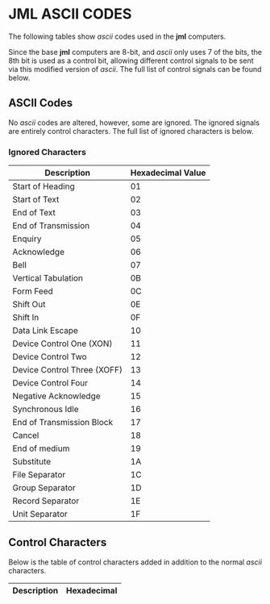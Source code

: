 # JML ASCII CODES
The following tables show *ascii* codes used in the **jml** computers.

Since the base **jml** computers are 8-bit, and *ascii* only uses 7 of the bits,
the 8th bit is used as a control bit, allowing different control signals to be 
sent via this modified version of *ascii*. The full list of control signals can 
be found below.

## ASCII Codes
No *ascii* codes are altered, however, some are ignored. The ignored signals are
entirely control characters. The full list of ignored characters is below.

### Ignored Characters
| Description | Hexadecimal Value   |
|-------------- | -------------- |
| Start of Heading | 01 |
| Start of Text | 02 |
| End of Text | 03 |
| End of Transmission | 04 |
| Enquiry | 05 |
| Acknowledge | 06 |
| Bell | 07 |
| Vertical Tabulation | 0B |
| Form Feed | 0C |
| Shift Out | 0E |
| Shift In | 0F |
| Data Link Escape | 10 |
| Device Control One (XON) | 11 |
| Device Control Two | 12 |
| Device Control Three (XOFF) | 13 |
| Device Control Four | 14 |
| Negative Acknowledge | 15 |
| Synchronous Idle | 16 |
| End of Transmission Block | 17 |
| Cancel | 18 |
| End of medium | 19 |
| Substitute | 1A |
| File Separator | 1C |
| Group Separator | 1D |
| Record Separator | 1E |
| Unit Separator | 1F |

## Control Characters
Below is the table of control characters added in addition to the normal *ascii*
characters.

| Description | Hexadecimal |
| -------------- | -------------- |

